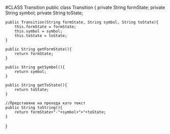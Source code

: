 #CLASS Transition
public class Transition {
    private String formState;
    private String symbol;
    private String toState;

    public Transition(String formState, String symbol, String toState){
        this.formState = formState;
        this.symbol = symbol;
        this.toState = toState;
    }

    public String getFormState(){
        return formState;
    }

    public String getSymbol(){
        return symbol;
    }

    public String getToState(){
        return toState;
    }

    //Представяне на прехода като текст
    public String toString(){
        return formState+"-"+symbol+">"+toState;
    }
}
